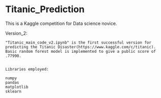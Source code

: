 # Titanic_Prediction

This is a Kaggle competition for Data science novice. 


Version_2:

	"Titanic_main_code_v2.ipynb" is the first successful version for predicting the Titanic Disaster(https://www.kaggle.com/c/titanic).
	Basic random forest model is implemented to give a public score of .77990.


	Libraries employed:

	numpy
	pandas
	matplotlib
	sklearn
